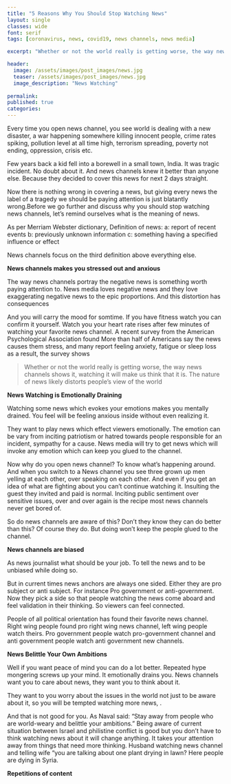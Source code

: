 ```yaml
---
title: "5 Reasons Why You Should Stop Watching News"
layout: single
classes: wide
font: serif
tags: [coronavirus, news, covid19, news channels, news media]

excerpt: "Whether or not the world really is getting worse, the way news channels portray news watching it will make us think that it is."

header:
  image: /assets/images/post_images/news.jpg
  teaser: /assets/images/post_images/news.jpg
  image_description: "News Watching"
  
permalink:
published: true
categories: 
---
```


Every time you open news channel, you see world is dealing with a new disaster, a war happening somewhere killing innocent people, crime rates spiking, pollution level at all time high, terrorism spreading, poverty not ending, oppression, crisis etc.

Few years back a kid fell into a borewell in a small town, India. It was tragic incident. No doubt about it. And news channels knew it better than anyone else. Because they decided to cover this news for next 2 days straight.

Now there is nothing wrong in covering a news, but giving every news the label of a tragedy we should be paying attention is just blatantly wrong.Before we go further and discuss why you should stop watching news channels, let’s remind ourselves what is the meaning of news.

As per Merriam Webster dictionary, Definition of news: 
a: report of recent events
b: previously unknown information
c: something having a specified influence or effect


News channels focus on the third definition above everything else. 

**News channels makes you stressed out and anxious**

The way news channels portray the negative news is something worth paying attention to. News media loves negative news and they love exaggerating negative news to the epic proportions. And this distortion has consequences

And you will carry the mood for somtime. If you have fitness watch you can confirm it yourself. Watch you your heart rate rises after few minutes of watching your favorite news channel.
A recent survey from the American Psychological Association found More than half of Americans say the news causes them stress, and many report feeling anxiety, fatigue or sleep loss as a result, the survey shows

>Whether or not the world really is getting worse, the way news channels shows it, watching it will make us think that it is. The nature of news likely distorts people’s view of the world


**News Watching is Emotionally Draining**

Watching some news which evokes your emotions makes you mentally drained. You feel will be feeling anxious inside without even realizing it.

They want to play news which effect viewers emotionally. The emotion can be vary from inciting patriotism or hatred towards people responsible for an incident, sympathy for a cause. News media will try to get news which will invoke any emotion which can keep you glued to the channel. 

 Now why do you open news channel? To know what’s happening around. And when you switch to a News channel you see three grown up men yelling at each other, over speaking on each other. And even if you get an idea of what are fighting about you can’t continue watching it. Insulting the guest they invited and paid is normal. Inciting public sentiment over sensitive issues, over and over again is the recipe most news channels never get bored of. 


So do news channels are aware of this? Don’t they know they can do better than this? Of course they do. But doing won’t keep the people glued to the channel.


**News channels are biased**


As news journalist what should be your job. To tell the news and to be unbiased while doing so.

But in current times news anchors are always one sided. Either they are pro subject or anti subject. For instance Pro government or anti-government. Now they pick a side so that people watching the news come aboard and feel validation in their thinking. So viewers can feel connected. 

People of all political orientation has found their favorite news channel. Right wing people found pro right wing news channel, left wing people watch theirs. Pro government people watch pro-government channel and anti government people watch anti government new channels.



**News Belittle Your Own Ambitions**

Well if you want peace of mind you can do a lot better. Repeated hype mongering screws up your mind. It emotionally drains you. News channels want you to care about news, they want you to think about it. 

They want to you worry about the issues in the world not just to be aware about it, so you will be tempted watching more news, .

And that is not good for you. As Naval said:
“Stay away from people who are world-weary and belittle your ambitions.”
Being aware of current situation between Israel and philistine conflict is good but you don’t have to think watching news about it will change anything. It takes your attention away from things that need more thinking.
Husband watching news channel and telling wife “you are talking about one plant drying in lawn? Here people are dying in Syria. 

 
**Repetitions of content** 





